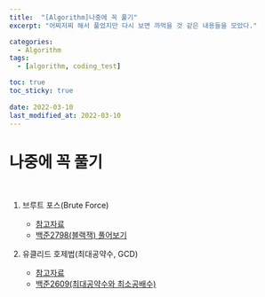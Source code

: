 ```yaml
---
title:  "[Algorithm]나중에 꼭 풀기"
excerpt: "어찌저찌 해서 풀었지만 다시 보면 까먹을 것 같은 내용들을 모았다."

categories:
  - Algorithm
tags:
  - [algorithm, coding_test]

toc: true
toc_sticky: true
 
date: 2022-03-10
last_modified_at: 2022-03-10
---
```


# 나중에 꼭 풀기


<br>

1. 브루트 포스(Brute Force)
	* [참고자료](https://go-coding.tistory.com/67)
	* [백준2798(블랙잭) 풀어보기](https://www.acmicpc.net/problem/2798)

2. 유클리드 호제법(최대공약수, GCD) 
	* [참고자료](https://seunghyum.github.io/algorithm/Euclidean-algorithm/#)
	* [백준2609(최대공약수와 최소공배수)](https://www.acmicpc.net/problem/2609)